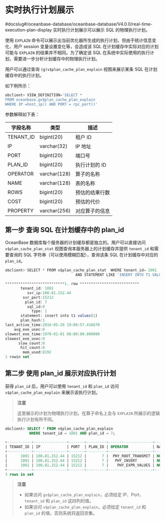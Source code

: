 实时执行计划展示 
=============================
#docslug#/oceanbase-database/oceanbase-database/V4.0.0/real-time-execution-plan-display
实时执行计划展示可以展示 SQL 的物理执行计划。

使用 `EXPLAIN` 命令可以展示出当前优化器所生成的执行计划，但由于统计信息变化、用户 session 变量设置变化等，会造成该 SQL 在计划缓存中实际对应的计划可能与 `EXPLAIN` 的结果并不相同。为了确定该 SQL 在系统中实际使用的执行计划，需要进一步分析计划缓存中的物理执行计划。

用户可以通过查询 `(g)v$plan_cache_plan_explain` 视图来展示某条 SQL 在计划缓存中的执行计划。

如下例所示：

```sql
obclient> VIEW_DEFINITION='SELECT * 
FROM oceanbase.gv$plan_cache_plan_explain
WHERE IP =host_ip() AND PORT = rpc_port()'
```



参数解释如下表：


| **字段名称**  |    **类型**    |  **描述**  |
|-----------|--------------|----------|
| TENANT_ID | bigint(20)   | 租户 ID    |
| IP        | varchar(32)  | IP 地址    |
| PORT      | bigint(20)   | 端口号      |
| PLAN_ID   | bigint(20)   | 执行计划的 ID |
| OPERATOR  | varchar(128) | 算子的名称    |
| NAME      | varchar(128) | 表的名称     |
| ROWS      | bigint(20)   | 预估的结果行数  |
| COST      | bigint(20)   | 预估的代价    |
| PROPERTY  | varchar(256) | 对应算子的信息  |





第一步 查询 SQL 在计划缓存中的 plan_id 
-----------------------------------

OceanBase 数据库每个服务器的计划缓存都是独立的。用户可以直接访问 `v$plan_cache_plan_stat` 视图查询本服务器上的计划缓存并提供 `tenant_id` 和需要查询的 SQL 字符串（可以使用模糊匹配），查询该条 SQL 在计划缓存中对应的 `plan_id`。

```javascript
obclient> SELECT * FROM v$plan_cache_plan_stat  WHERE tenant_id= 1001 
                                AND STATEMENT LIKE 'INSERT INTO T1 VALUES%'\G

***************************1. row ***************************
       tenant_id: 1001
          svr_ip:100.81.152.44
        svr_port:15212
         plan_id: 7
          sql_id:0
            type: 1
       statement: insert into t1 values(1)
       plan_hash:1
last_active_time:2016-05-28 19:08:57.416670
    avg_exe_usec:0
slowest_exe_time:1970-01-01 08:00:00.000000
slowest_exe_usec:0
      slow_count:0
       hit_count:0
        mem_used:8192
1 rowin set 
```





第二步 使用 plan_id 展示对应执行计划 
--------------------------------

获得 `plan_id` 后，用户可以使用 `tenant_id` 和 `plan_id` 访问 `v$plan_cache_plan_explain` 来展示该执行计划。
>**注意**
>
>这里展示的计划为物理执行计划，在算子命名上会与 `EXPLAIN` 所展示的逻辑执行计划有所不同。

```sql
obclient> SELECT * FROM v$plan_cache_plan_explain
           WHERE tenant_id = 1001 AND plan_id = 7;
                            
+-----------+---------------+-------+---------+--------------------+------+------+------+
| TENANT_ID | IP            | PORT  | PLAN_ID | OPERATOR           | NAME | ROWS | COST |
+-----------+---------------+-------+---------+--------------------+------+------+------+
|      1001 | 100.81.152.44 | 15212 |       7 |  PHY_ROOT_TRANSMIT | NULL |    0 |    0 |
|      1001 | 100.81.152.44 | 15212 |       7 |   PHY_INSERT       | NULL |    0 |    0 |
|      1001 | 100.81.152.44 | 15212 |       7 |    PHY_EXPR_VALUES | NULL |    0 |    0 |
+-----------+---------------+-------+---------+--------------------+------+------+------+
3 rows in set 
```


>**注意**
>
>* 如果访问 `gv$plan_cache_plan_explain`，必须给定 IP、Port、`tenant_id` 和 `plan_id` 这四列的值。
>* 如果访问 `v$plan_cache_plan_explain`，必须给定 `tenant_id` 和 `plan_id` 的值，否则系统将返回空集。

  



